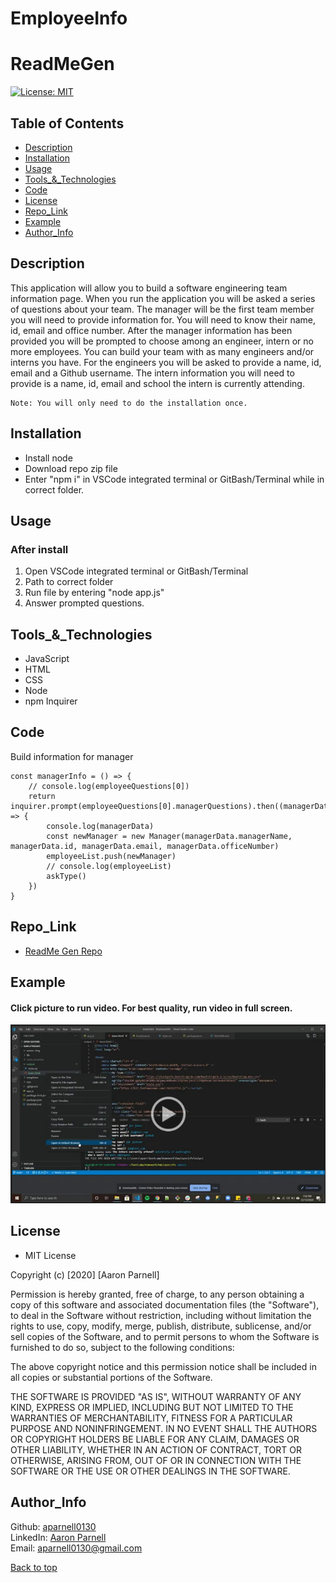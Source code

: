 # EmployeeInfo
# ReadMeGen

  [![License: MIT](https://img.shields.io/badge/License-MIT-yellow.svg)](https://opensource.org/licenses/MIT)
  
  ## Table of Contents
  - [Description](#Description)
  - [Installation](#Installation)
  - [Usage](#Usage)
  - [Tools_&_Technologies](#Tools_&_Technologies)
  - [Code](#Code)
  - [License](#License)
  - [Repo_Link](#Repo_Link)
  - [Example](#Example)
  - [Author_Info](#Author_Info)

## Description
This application will allow you to build a software engineering team information page. When you run the application you will be asked a series of questions about your team. The manager will be the first team member you will need to provide information for. You will need to know their name, id, email and office number. After the manager information has been provided you will be prompted to choose among an engineer, intern or no more employees. You can build your team with as many engineers and/or interns you have. For the engineers you will be asked to provide a name, id, email and a Github username. The intern information you will need to provide is a name, id, email and school the intern is currently attending.

    Note: You will only need to do the installation once.

##  Installation
- Install node
- Download repo zip file
- Enter "npm i" in VSCode integrated terminal or GitBash/Terminal while in correct folder.

## Usage
### After install 
1. Open VSCode integrated terminal or GitBash/Terminal
2. Path to correct folder
3. Run file by entering "node app.js"
4. Answer prompted questions.

## Tools_&_Technologies
- JavaScript
- HTML
- CSS
- Node
- npm Inquirer

## Code
 Build information for manager
```JS
const managerInfo = () => {
    // console.log(employeeQuestions[0])
    return inquirer.prompt(employeeQuestions[0].managerQuestions).then((managerData) => {
        console.log(managerData)
        const newManager = new Manager(managerData.managerName, managerData.id, managerData.email, managerData.officeNumber)
        employeeList.push(newManager)
        // console.log(employeeList)
        askType()
    })
}

```
## Repo_Link
- [ReadMe Gen Repo]()

## Example
#### Click picture to run video. For best quality, run video in full screen.

[![ALT TEXT](assets/demo.PNG)]()

## License
- MIT License

Copyright (c) [2020] [Aaron Parnell]

Permission is hereby granted, free of charge, to any person obtaining a copy of this software and associated documentation files (the "Software"), to deal in the Software without restriction, including without limitation the rights to use, copy, modify, merge, publish, distribute, sublicense, and/or sell copies of the Software, and to permit persons to whom the Software is furnished to do so, subject to the following conditions:

The above copyright notice and this permission notice shall be included in all copies or substantial portions of the Software.

THE SOFTWARE IS PROVIDED "AS IS", WITHOUT WARRANTY OF ANY KIND, EXPRESS OR IMPLIED, INCLUDING BUT NOT LIMITED TO THE WARRANTIES OF MERCHANTABILITY, FITNESS FOR A PARTICULAR PURPOSE AND NONINFRINGEMENT. IN NO EVENT SHALL THE AUTHORS OR COPYRIGHT HOLDERS BE LIABLE FOR ANY CLAIM, DAMAGES OR OTHER LIABILITY, WHETHER IN AN ACTION OF CONTRACT, TORT OR OTHERWISE, ARISING FROM, OUT OF OR IN CONNECTION WITH THE SOFTWARE OR THE USE OR OTHER DEALINGS IN THE SOFTWARE. 

## Author_Info
  Github: [aparnell0130](https://github.com/aparnell0130)  
  LinkedIn: [Aaron Parnell](https://www.linkedin.com/in/aaron-parnell-1ab4661b3/)  
  Email: aparnell0130@gmail.com

[Back to top](#ReadMeGen)
